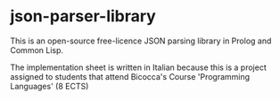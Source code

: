 # json-parser-library
This is an open-source free-licence JSON parsing library in Prolog and Common Lisp.

The implementation sheet is written in Italian because this is a project assigned to students that attend Bicocca's Course 'Programming Languages' (8 ECTS)
